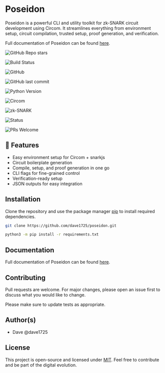 # Poseidon

Poseidon is a powerful CLI and utility toolkit for zk-SNARK circuit development using Circom. It streamlines everything from environment setup, circuit compilation, trusted setup, proof generation, and verification.

Full documentation of Poseidon can be found [here](https://daves-organization-7.gitbook.io/poseidon).

![GitHub Repo stars](https://img.shields.io/github/stars/dave1725/poseidon?style=social)

![Build Status](https://github.com/dave1725/poseidon/actions/workflows/ci.yml/badge.svg)

![GitHub](https://img.shields.io/github/license/dave1725/poseidon)

![GitHub last commit](https://img.shields.io/github/last-commit/dave1725/poseidon)

![Python Version](https://img.shields.io/badge/python-3.10+-blue)

![Circom](https://img.shields.io/badge/Circom-supported-brightgreen)

![zk-SNARK](https://img.shields.io/badge/zk--SNARK-ready-purple)

![Status](https://img.shields.io/badge/status-beta-yellow)

![PRs Welcome](https://img.shields.io/badge/PRs-welcome-brightgreen.svg)


## 🚀 Features

- Easy environment setup for Circom + snarkjs
- Circuit boilerplate generation
- Compile, setup, and proof generation in one go
- CLI flags for fine-grained control
- Verification-ready setup
- JSON outputs for easy integration

## Installation
Clone the repository and use the package manager [pip](https://pip.pypa.io/en/stable/) to install required dependencies.

```bash
git clone https://github.com/dave1725/poseidon.git
```
```bash
python3 -m pip install -r requirements.txt
```

## Documentation
Full documentation of Poseidon can be found [here](https://daves-organization-7.gitbook.io/poseidon).

## Contributing

Pull requests are welcome. For major changes, please open an issue first
to discuss what you would like to change.

Please make sure to update tests as appropriate.

## Author(s)
- Dave @dave1725

## License
This project is open-source and licensed under [MIT](https://choosealicense.com/licenses/mit/). Feel free to contribute and be part of the digital evolution.
